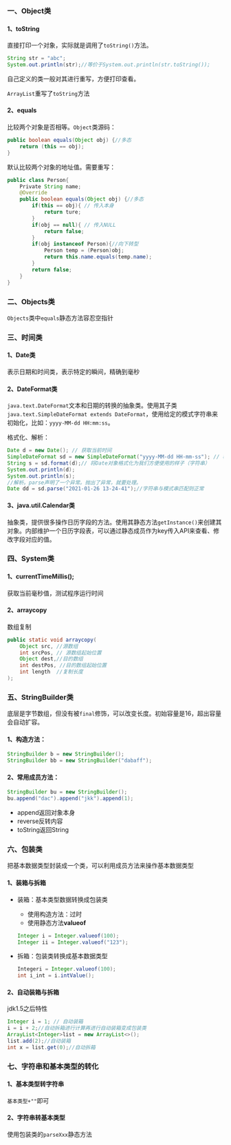 ### 一、Object类

#### 1、toString

直接打印一个对象，实际就是调用了`toString()`方法。

```java
String str = "abc";
System.out.println(str);//等价于System.out.println(str.toString());
```

自己定义的类一般对其进行重写，方便打印查看。

`ArrayList`重写了`toString`方法

#### 2、equals

比较两个对象是否相等。`Object`类源码：

```java
public boolean equals(Object obj) {//多态
	return (this == obj);
}
```

默认比较两个对象的地址值。需要重写：

```java
public class Person{
    Private String name;
    @Override
    public boolean equals(Object obj) {//多态
        if(this == obj){ // 传入本身
            return ture;
        }
        if(obj == null){ // 传入NULL
            return false;
        }
    	if(obj instanceof Person){//向下转型
            Person temp = (Person)obj;
            return this.name.equals(temp.name);
        }
		return false;
	}
}
```

### 二、Objects类

`Objects`类中`equals`静态方法容忍空指针

### 三、时间类

#### 1、Date类

表示日期和时间类，表示特定的瞬间，精确到毫秒

#### 2、DateFormat类

`java.text.DateFormat`文本和日期的转换的抽象类。使用其子类`java.text.SimpleDateFormat extends DateFormat`，使用给定的模式字符串来初始化，比如：`yyyy-MM-dd HH:mm:ss`。

格式化、解析：

```java
Date d = new Date(); // 获取当前时间
SimpleDateFormat sd = new SimpleDateFormat("yyyy-MM-dd HH-mm-ss"); // 格式器
String s = sd.format(d);// 将Date对象格式化为我们方便使用的样子（字符串）
System.out.println(d);
System.out.println(s);
//解析。parse声明了一个异常。抛出了异常，就要处理。
Date dd = sd.parse("2021-01-26 13-24-41");//字符串与模式串匹配则正常
```

#### 3、java.util.Calendar类

抽象类，提供很多操作日历字段的方法。使用其静态方法`getInstance()`来创建其对象。内部维护一个日历字段表，可以通过静态成员作为key传入API来查看、修改字段对应的值。

### 四、System类

#### 1、currentTimeMillis();

获取当前毫秒值，测试程序运行时间

#### 2、arraycopy

数组复制

`````java
public static void arraycopy(
	Object src, //源数组
	int srcPos, // 源数组起始位置
	Object dest,//目的数组
	int destPos, //目的数组起始位置
	int length  //复制长度
);
`````

### 五、StringBuilder类

底层是字节数组，但没有被`final`修饰，可以改变长度。初始容量是16，超出容量会自动扩容。

#### 1、构造方法：

```java
StringBuilder b = new StringBuilder();
StringBuilder bb = new StringBuilder("dabaff");
```

#### 2、常用成员方法：

```java
StringBuilder bu = new StringBuilder();
bu.append("dac").append("jkk").append(1);
```

* append返回对象本身
* reverse反转内容
* toString返回String

### 六、包装类

把基本数据类型封装成一个类，可以利用成员方法来操作基本数据类型

#### 1、装箱与拆箱

* 装箱：基本类型数据转换成包装类

  * 使用构造方法：过时
  * 使用静态方法**valueof**

  ```java
  Integer i = Integer.valueof(100);
  Integer ii = Integer.valueof("123");
  ```

* 拆箱：包装类转换成基本数据类型

  ```java
  Integeri = Integer.valueof(100);
  int i_int = i.intValue();
  ```

#### 2、自动装箱与拆箱

jdk1.5之后特性

```java
Integer i = 1; // 自动装箱
i = i + 2;//自动拆箱进行计算再进行自动装箱变成包装类
ArrayList<Integer>list = new ArrayList<>();
list.add(2);//自动装箱
int x = list.get(0);//自动拆箱
```

### 七、字符串和基本类型的转化

#### 1、基本类型转字符串

`基本类型+""`即可

#### 2、字符串转基本类型

使用包装类的`parseXxx`静态方法